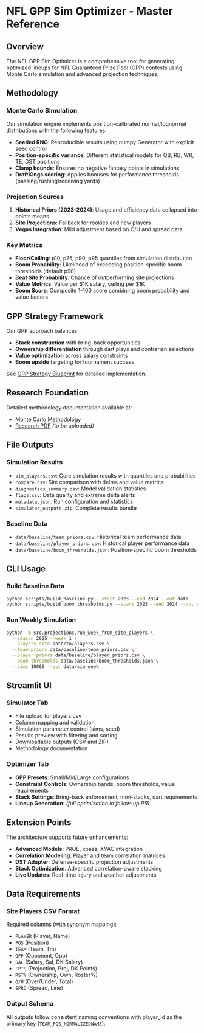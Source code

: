 # NFL GPP Sim Optimizer - Master Reference

## Overview

The NFL GPP Sim Optimizer is a comprehensive tool for generating optimized lineups for NFL Guaranteed Prize Pool (GPP) contests using Monte Carlo simulation and advanced projection techniques.

## Methodology

### Monte Carlo Simulation

Our simulation engine implements position-calibrated normal/lognormal distributions with the following features:

- **Seeded RNG**: Reproducible results using numpy Generator with explicit seed control
- **Position-specific variance**: Different statistical models for QB, RB, WR, TE, DST positions
- **Clamp bounds**: Ensures no negative fantasy points in simulations
- **DraftKings scoring**: Applies bonuses for performance thresholds (passing/rushing/receiving yards)

### Projection Sources

1. **Historical Priors (2023-2024)**: Usage and efficiency data collapsed into points means
2. **Site Projections**: Fallback for rookies and new players
3. **Vegas Integration**: Mild adjustment based on O/U and spread data

### Key Metrics

- **Floor/Ceiling**: p10, p75, p90, p95 quantiles from simulation distribution
- **Boom Probability**: Likelihood of exceeding position-specific boom thresholds (default p90)
- **Beat Site Probability**: Chance of outperforming site projections
- **Value Metrics**: Value per $1K salary, ceiling per $1K
- **Boom Score**: Composite 1-100 score combining boom probability and value factors

## GPP Strategy Framework

Our GPP approach balances:

- **Stack construction** with bring-back opportunities
- **Ownership differentiation** through dart plays and contrarian selections  
- **Value optimization** across salary constraints
- **Boom upside** targeting for tournament success

See [GPP Strategy Blueprint](gpp_strategy_blueprint.md) for detailed implementation.

## Research Foundation

Detailed methodology documentation available at:
- [Monte Carlo Methodology](research/monte_carlo_methodology.md)
- [Research PDF](research/monte_carlo_football.pdf) *(to be uploaded)*

## File Outputs

### Simulation Results
- `sim_players.csv`: Core simulation results with quantiles and probabilities
- `compare.csv`: Site comparison with deltas and value metrics
- `diagnostics_summary.csv`: Model validation statistics
- `flags.csv`: Data quality and extreme delta alerts
- `metadata.json`: Run configuration and statistics
- `simulator_outputs.zip`: Complete results bundle

### Baseline Data
- `data/baseline/team_priors.csv`: Historical team performance data
- `data/baseline/player_priors.csv`: Historical player performance data  
- `data/baseline/boom_thresholds.json`: Position-specific boom thresholds

## CLI Usage

### Build Baseline Data
```bash
python scripts/build_baseline.py --start 2023 --end 2024 --out data
python scripts/build_boom_thresholds.py --start 2023 --end 2024 --out data/baseline/boom_thresholds.json --quantile 0.90
```

### Run Weekly Simulation
```bash
python -m src.projections.run_week_from_site_players \
  --season 2025 --week 1 \
  --players-site path/to/players.csv \
  --team-priors data/baseline/team_priors.csv \
  --player-priors data/baseline/player_priors.csv \
  --boom-thresholds data/baseline/boom_thresholds.json \
  --sims 10000 --out data/sim_week
```

## Streamlit UI

### Simulator Tab
- File upload for players.csv
- Column mapping and validation
- Simulation parameter control (sims, seed)
- Results preview with filtering and sorting
- Downloadable outputs (CSV and ZIP)
- Methodology documentation

### Optimizer Tab
- **GPP Presets**: Small/Mid/Large configurations
- **Constraint Controls**: Ownership bands, boom thresholds, value requirements
- **Stack Settings**: Bring-back enforcement, mini-stacks, dart requirements
- **Lineup Generation**: *(full optimization in follow-up PR)*

## Extension Points

The architecture supports future enhancements:

- **Advanced Models**: PROE, xpass, XYAC integration
- **Correlation Modeling**: Player and team correlation matrices
- **DST Adapter**: Defense-specific projection adjustments
- **Stack Optimization**: Advanced correlation-aware stacking
- **Live Updates**: Real-time injury and weather adjustments

## Data Requirements

### Site Players CSV Format
Required columns (with synonym mapping):
- `PLAYER` (Player, Name)
- `POS` (Position) 
- `TEAM` (Team, Tm)
- `OPP` (Opponent, Opp)
- `SAL` (Salary, Sal, DK Salary)
- `FPTS` (Projection, Proj, DK Points)
- `RST%` (Ownership, Own, Roster%)
- `O/U` (Over/Under, Total)
- `SPRD` (Spread, Line)

### Output Schema
All outputs follow consistent naming conventions with player_id as the primary key (`TEAM_POS_NORMALIZEDNAME`).